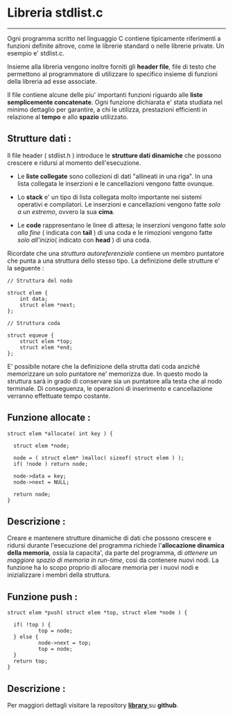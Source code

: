 Libreria stdlist.c
===================

----------

Ogni programma scritto nel linguaggio C contiene tipicamente
riferimenti a funzioni definite altrove, come le librerie standard
o nelle librerie private. Un esempio e' stdlist.c.

Insieme alla libreria vengono inoltre forniti gli **header
file**, file di testo che permettono al programmatore di utilizzare
lo specifico insieme di funzioni della libreria ad esse associate.

Il file contiene alcune delle piu' importanti funzioni riguardo
alle **liste semplicemente concatenate**. Ogni funzione dichiarata e'
stata studiata nel minimo dettaglio per garantire, a chi le utilizza,
prestazioni efficienti in relazione al **tempo** e allo **spazio** utilizzato.


Strutture dati :
----------

Il file header ( stdlist.h ) introduce le **strutture dati dinamiche** che
possono crescere e ridursi al momento dell'esecuzione.

- Le **liste collegate** sono collezioni di dati "allineati in una riga".
 In una lista collegata le inserzioni e le cancellazioni vengono fatte
 ovunque.

- Lo **stack** e' un tipo di lista collegata molto importante nei sistemi
 operativi e compilatori. Le inserzioni e cancellazioni vengono fatte
 _solo a un estremo_, ovvero la sua **cima**.

- Le **code** rappresentano le linee di attesa; le inserzioni vengono fatte
  _solo alla fine_ ( indicata con **tail** ) di una coda e le rimozioni
  vengono fatte _solo all'inizio_( indicato con **head** ) di una coda.

Ricordate che una _struttura autoreferenziale_ contiene un membro puntatore
che punta a una struttura dello stesso tipo. La definizione delle strutture
e' la seguente :

```
// Struttura del nodo

struct elem {
    int data;
    struct elem *next;
};

// Struttura coda

struct equeue {
    struct elem *top;
    struct elem *end;
};
```

E' possibile notare che la definizione della strutta dati coda anziché
memorizzare un solo puntatore ne' memorizza due. In questo modo la struttura
sarà in grado di conservare sia un puntatore alla testa che al nodo terminale.
Di conseguenza, le operazioni di inserimento e cancellazione verranno effettuate
tempo costante.  

Funzione allocate :
----------

```
struct elem *allocate( int key ) {

  struct elem *node;

  node = ( struct elem* )malloc( sizeof( struct elem ) );
  if( !node ) return node;

  node->data = key;
  node->next = NULL;

  return node;
}
```

Descrizione :
----------

Creare e mantenere strutture dinamiche di dati che possono crescere e ridursi durante
l'esecuzione del programma richiede l'**allocazione dinamica della memoria**, ossia la
capacita', da parte del programma, di _ottenere un maggiore spazio di memoria in run-time_,
così da contenere nuovi nodi.
La funzione ha lo scopo proprio di allocare memoria per i nuovi nodi e inizializzare i membri
della struttura.

Funzione push :
----------

```
struct elem *push( struct elem *top, struct elem *node ) {

  if( !top ) {
          top = node;
  } else {
          node->next = top;
          top = node;
  }
  return top;
}
```

Descrizione :
----------

 Per maggiori dettagli visitare la repository **[ library ]( https://github.com/GiandomenicoIameo/library )** su **github**.

